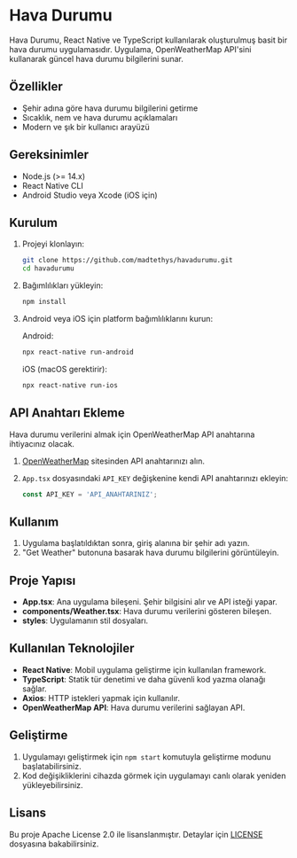 # Hava Durumu

Hava Durumu, React Native ve TypeScript kullanılarak oluşturulmuş basit bir hava durumu uygulamasıdır. Uygulama, OpenWeatherMap API'sini kullanarak güncel hava durumu bilgilerini sunar.

## Özellikler

- Şehir adına göre hava durumu bilgilerini getirme
- Sıcaklık, nem ve hava durumu açıklamaları
- Modern ve şık bir kullanıcı arayüzü

## Gereksinimler

- Node.js (>= 14.x)
- React Native CLI
- Android Studio veya Xcode (iOS için)

## Kurulum

1. Projeyi klonlayın:

   ```bash
   git clone https://github.com/madtethys/havadurumu.git
   cd havadurumu
   ```

2. Bağımlılıkları yükleyin:

   ```bash
   npm install
   ```

3. Android veya iOS için platform bağımlılıklarını kurun:

   Android:
   ```bash
   npx react-native run-android
   ```

   iOS (macOS gerektirir):
   ```bash
   npx react-native run-ios
   ```

## API Anahtarı Ekleme

Hava durumu verilerini almak için OpenWeatherMap API anahtarına ihtiyacınız olacak.

1. [OpenWeatherMap](https://openweathermap.org/) sitesinden API anahtarınızı alın.
2. `App.tsx` dosyasındaki `API_KEY` değişkenine kendi API anahtarınızı ekleyin:

   ```typescript
   const API_KEY = 'API_ANAHTARINIZ';
   ```

## Kullanım

1. Uygulama başlatıldıktan sonra, giriş alanına bir şehir adı yazın.
2. "Get Weather" butonuna basarak hava durumu bilgilerini görüntüleyin.

## Proje Yapısı

- **App.tsx**: Ana uygulama bileşeni. Şehir bilgisini alır ve API isteği yapar.
- **components/Weather.tsx**: Hava durumu verilerini gösteren bileşen.
- **styles**: Uygulamanın stil dosyaları.

## Kullanılan Teknolojiler

- **React Native**: Mobil uygulama geliştirme için kullanılan framework.
- **TypeScript**: Statik tür denetimi ve daha güvenli kod yazma olanağı sağlar.
- **Axios**: HTTP istekleri yapmak için kullanılır.
- **OpenWeatherMap API**: Hava durumu verilerini sağlayan API.

## Geliştirme

1. Uygulamayı geliştirmek için `npm start` komutuyla geliştirme modunu başlatabilirsiniz.
2. Kod değişikliklerini cihazda görmek için uygulamayı canlı olarak yeniden yükleyebilirsiniz.

## Lisans

Bu proje Apache License 2.0 ile lisanslanmıştır. Detaylar için [LICENSE](./LICENSE) dosyasına bakabilirsiniz.
